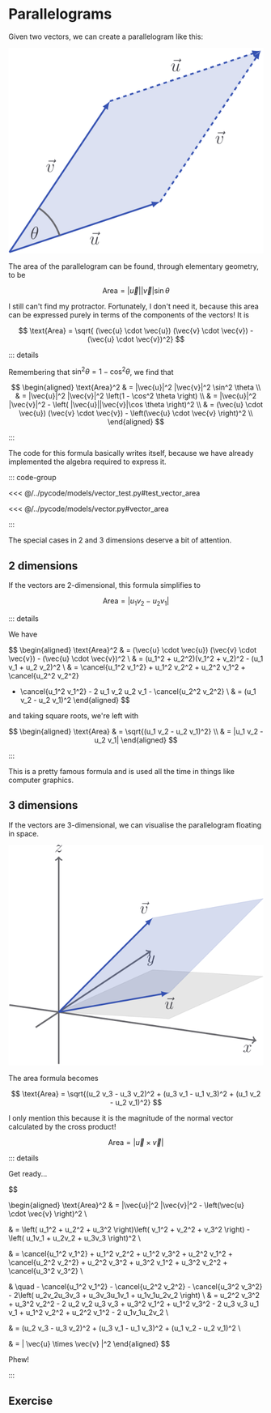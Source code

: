 # Parallelograms

Given two vectors, we can create a parallelogram like this:

![](../../images/vector-parallelogram.svg)

The area of the parallelogram can be found, through elementary geometry, to be

$$
\text{Area} = |\vec{u}| |\vec{v}| \sin \theta
$$

I still can't find my protractor. Fortunately, I don't need it, because this
area can be expressed purely in terms of the components of the vectors! It is

$$
\text{Area} = \sqrt{ (\vec{u} \cdot \vec{u}) (\vec{v} \cdot \vec{v}) - (\vec{u} \cdot \vec{v})^2}
$$

::: details

Remembering that $\sin^2 \theta = 1 - \cos^2 \theta$, we find that

$$
\begin{aligned}
\text{Area}^2 & = |\vec{u}|^2 |\vec{v}|^2 \sin^2 \theta \\
& = |\vec{u}|^2 |\vec{v}|^2 \left(1 - \cos^2 \theta \right) \\
& = |\vec{u}|^2 |\vec{v}|^2 - \left( |\vec{u}||\vec{v}|\cos \theta \right)^2 \\
& = (\vec{u} \cdot \vec{u}) (\vec{v} \cdot \vec{v}) - \left(\vec{u} \cdot \vec{v} \right)^2 \\
\end{aligned}
$$

:::

The code for this formula basically writes itself, because we have already
implemented the algebra required to express it.

::: code-group

<<< @/../pycode/models/vector_test.py#test_vector_area

<<< @/../pycode/models/vector.py#vector_area

:::

The special cases in $2$ and $3$ dimensions deserve a bit of attention.

## $2$ dimensions

If the vectors are $2$-dimensional, this formula simplifies to

$$
\text{Area} = |u_1 v_2 - u_2 v_1|
$$

::: details

We have

$$
\begin{aligned}
\text{Area}^2
& = (\vec{u} \cdot \vec{u}) (\vec{v} \cdot \vec{v}) - (\vec{u} \cdot \vec{v})^2 \\
& = (u_1^2 + u_2^2)(v_1^2 + v_2)^2 - (u_1 v_1 + u_2 v_2)^2 \\
& = \cancel{u_1^2 v_1^2} + u_1^2 v_2^2 + u_2^2 v_1^2 + \cancel{u_2^2 v_2^2}
- \cancel{u_1^2 v_1^2} - 2 u_1 v_2 u_2 v_1 - \cancel{u_2^2 v_2^2} \\
& = (u_1 v_2 - u_2 v_1)^2
\end{aligned}
$$

and taking square roots, we're left with

$$
\begin{aligned}
\text{Area}
& = \sqrt{(u_1 v_2 - u_2 v_1)^2} \\
& = |u_1 v_2 - u_2 v_1|
\end{aligned}
$$

:::

This is a pretty famous formula and is used all the time in things like computer
graphics.

## $3$ dimensions

If the vectors are $3$-dimensional, we can visualise the parallelogram floating
in space.

![](../../images/plane-3d.svg)

The area formula becomes

$$
\text{Area} = \sqrt{(u_2 v_3 - u_3 v_2)^2 + (u_3 v_1 - u_1 v_3)^2 + (u_1 v_2 - u_2 v_1)^2}
$$

I only mention this because it is the magnitude of the normal vector calculated
by the cross product!

$$
\text{Area} = | \vec{u} \times \vec{v} |
$$

::: details

Get ready...

$$

\begin{aligned}
\text{Area}^2
& = |\vec{u}|^2 |\vec{v}|^2 - \left(\vec{u} \cdot \vec{v} \right)^2 \\

& = \left( u_1^2 + u_2^2 + u_3^2
\right)\left( v_1^2 + v_2^2 + v_3^2 \right) - \left( u_1v_1 + u_2v_2 + u_3v_3
\right)^2 \\

& = \cancel{u_1^2 v_1^2} + u_1^2 v_2^2 + u_1^2 v_3^2 + u_2^2
v_1^2 + \cancel{u_2^2 v_2^2} + u_2^2 v_3^2 + u_3^2 v_1^2 + u_3^2 v_2^2 +
\cancel{u_3^2 v_3^2} \\

& \quad - \cancel{u_1^2 v_1^2} - \cancel{u_2^2 v_2^2} -
\cancel{u_3^2 v_3^2} - 2\left( u_2v_2u_3v_3 + u_3v_3u_1v_1 + u_1v_1u_2v_2
\right) \\ & = u_2^2 v_3^2 + u_3^2 v_2^2 - 2 u_2 v_2 u_3 v_3 + u_3^2 v_1^2 +
u_1^2 v_3^2 - 2 u_3 v_3 u_1 v_1 + u_1^2 v_2^2 + u_2^2 v_1^2 - 2 u_1v_1u_2v_2 \\

& = (u_2 v_3 - u_3 v_2)^2 + (u_3 v_1 - u_1 v_3)^2 + (u_1 v_2 - u_2 v_1)^2 \\

& = | \vec{u} \times \vec{v} |^2
\end{aligned}
$$

Phew!

:::

## Exercise

<Exercise id="parallelograms" />
